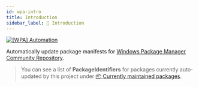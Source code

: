 ```yaml
---
id: wpa-intro
title: Introduction
sidebar_label: 👋 Introduction
---
```


[![[WPA] Automation][status-badge]][wpa-automation]

Automatically update package manifests for [Windows Package Manager Community Repository][winget-pkgs-repo].

> You can see a list of **PackageIdentifiers** for packages currently auto-updated by this project under [📦 Currently maintained packages][wpa-managed-pkgs].

[status-badge]: https://github.com/vedantmgoyal2009/vedantmgoyal2009/actions/workflows/wpa-automation.yml/badge.svg
[wpa-automation]: https://github.com/vedantmgoyal2009/vedantmgoyal2009/actions/workflows/wpa-automation.yml
[packages-txt]: https://github.com/vedantmgoyal2009/vedantmgoyal2009/blob/-/winget-pkgs-automation/packages.txt
[winget-pkgs-repo]: https://github.com/microsoft/winget-pkgs
[wpa-managed-pkgs]: https://bittu.eu.org/docs/wpa-packages
